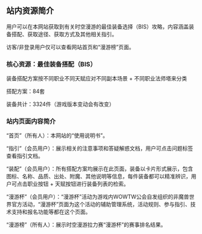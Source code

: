 ## 站内资源简介

用户可以在本网站获取到有关时空漫游的最佳装备选择（BIS）攻略，内容涵盖装备搭配、获取途径、获取方式及其他相关指引。

访客/非登录用户仅可以查看网站首页和“漫游榜”页面。

### 核心资源：最佳装备搭配（BIS）

装备搭配方案按不同职业不同天赋应对不同副本场景 + 不同职业法师塔来分类

搭配方案：84套

装备共计：3324件（游戏版本变动会有改变）

### 站内页面内容简介

“首页”（所有人）：本网站的“使用说明书”。

“指引”（会员用户）：展示相关的注意事项和答疑解惑文档，用户可点击问题标签查看指引文档。

“装配”（会员用户）：所有搭配方案均展示在此页面，装备以卡片形式展示，包含图标、名称、品质、出处、附魔、其他说明等信息，每件装备都可以精准辨识，用户可点击职业按钮 + 天赋按钮进行装备列表的检索。

“漫游杯”（会员用户）：“漫游杯”活动为游戏内WOWTW公会自发组织的非魔兽世界官方活动，“漫游杯”页面为这个活动的辅助管理系统，活动规则、参与指引、技术支持和报名功能等都在这个页面。

“漫游榜”（所有人）：展示时空漫游拉力赛“漫游杯”的赛事排名结果。